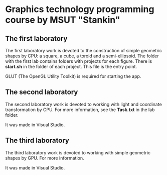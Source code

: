 # Graphics technology programming course by MSUT "Stankin"
## The first laboratory
The first laboratory work is devoted to the construction of simple geometric shapes by CPU: a square, a cube, a toroid and a semi-ellipsoid. The folder with the first lab contains folders with projects for each figure. There is **start.sh** in the folder of each project. This file is the entry point. 

GLUT (The OpenGL Utility Toolkit) is required for starting the app.
## The second laboratory
The second laboratory work is devoted to working with light and coordinate transformation by CPU. For more information, see the **Task.txt** in the lab folder.

It was made in Visual Studio.

## The third laboratory
The third laboratory work is devoted to working with simple geometric shapes by GPU. For more information.

It was made in Visual Studio.